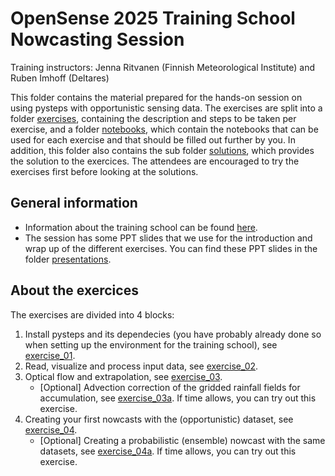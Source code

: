 # OpenSense 2025 Training School Nowcasting Session

Training instructors: Jenna Ritvanen (Finnish Meteorological Institute) and Ruben Imhoff (Deltares)

This folder contains the material prepared for the hands-on session on using pysteps with opportunistic sensing data.
The exercises are split into a folder [exercises](./exercises), containing the description and steps to be taken per exercise, and a folder [notebooks](./notebooks), which contain the notebooks that can be used for each exercise and that should be filled out further by you. In addition, this folder also contains the sub folder [solutions](./notebooks/solutions), which provides the solution to the exercices. The attendees are encouraged to try the exercises first before looking at the solutions.

## General information
  * Information about the training school can be found [here](https://indico.scc.kit.edu/event/4626/overview).
  * The session has some PPT slides that we use for the introduction and wrap up of the different exercises. You can find these PPT slides in the folder [presentations](./presentations).

## About the exercices
The exercises are divided into 4 blocks:

1. Install pysteps and its dependecies (you have probably already done so when setting up the environment for the training school), see [exercise_01](./excercises/exercise_01_local_conda_setup.md).
2. Read, visualize and process input data, see [exercise_02](./excercises/exercise_02_input_data.md).
3. Optical flow and extrapolation, see [exercise_03](./excercises/exercise_03_optical_flow_and_extrapolation.md).
    * [Optional] Advection correction of the gridded rainfall fields for accumulation, see [exercise_03a](./excercises/exercise_03a_advection_interpolation.md). If time allows, you can try out this exercise.
4. Creating your first nowcasts with the (opportunistic) dataset, see [exercise_04](./excercises/exercise_04_deterministic_nowcasting.md).
    * [Optional] Creating a probabilistic (ensemble) nowcast with the same datasets, see [exercise_04a](./excercises/exercise_04a_probabilistic_nowcasting.md). If time allows, you can try out this exercise.
